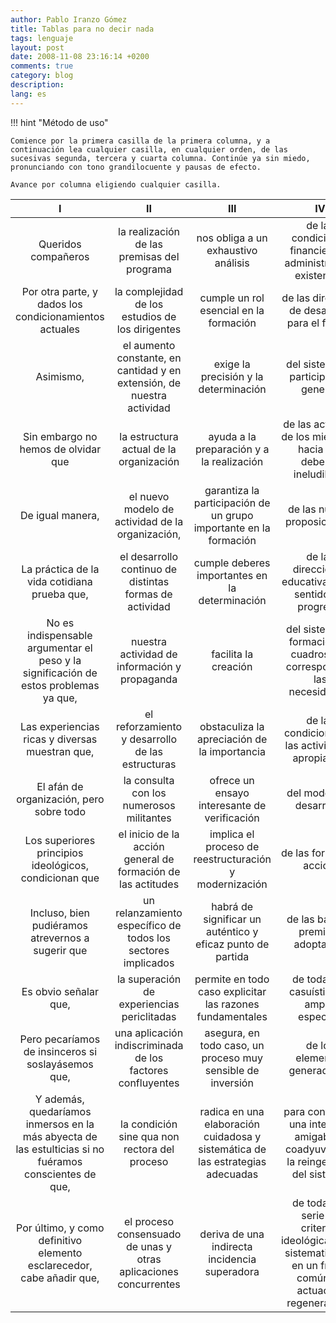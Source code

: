 ```yaml
---
author: Pablo Iranzo Gómez
title: Tablas para no decir nada
tags: lenguaje
layout: post
date: 2008-11-08 23:16:14 +0200
comments: true
category: blog
description:
lang: es
---
```


!!! hint "Método de uso"

    Comience por la primera casilla de la primera columna, y a continuación lea cualquier casilla, en cualquier orden, de las sucesivas segunda, tercera y cuarta columna. Continúe ya sin miedo, pronunciando con tono grandilocuente y pausas de efecto.

    Avance por columna eligiendo cualquier casilla.

|                                                   I                                                    |                                   II                                   |                                      III                                       |                                                     IV                                                      |
| :----------------------------------------------------------------------------------------------------: | :--------------------------------------------------------------------: | :----------------------------------------------------------------------------: | :---------------------------------------------------------------------------------------------------------: |
|                                          Queridos compañeros                                           |              la realización de las premisas del programa               |                      nos obliga a un exhaustivo análisis                       |                        de las condiciones financieras y administrativas existentes.                         |
|                         Por otra parte, y dados los condicionamientos actuales                         |            la complejidad de los estudios de los dirigentes            |                     cumple un rol esencial en la formación                     |                               de las directivas de desarrollo para el futuro.                               |
|                                               Asimismo,                                                | el aumento constante, en cantidad y en extensión, de nuestra actividad |                     exige la precisión y la determinación                      |                                    del sistema de participación general.                                    |
|                                  Sin embargo no hemos de olvidar que                                   |                la estructura actual de la organización                 |                   ayuda a la preparación y a la realización                    |                       de las actitudes de los miembros hacia sus deberes ineludibles.                       |
|                                            De igual manera,                                            |            el nuevo modelo de actividad de la organización,            |       garantiza la participación de un grupo importante en la formación        |                                        de las nuevas proposiciones.                                         |
|                              La práctica de la vida cotidiana prueba que,                              |        el desarrollo continuo de distintas formas de actividad         |                 cumple deberes importantes en la determinación                 |                          de las direcciones educativas en el sentido del progreso.                          |
|          No es indispensable argumentar el peso y la significación de estos problemas ya que,          |             nuestra actividad de información y propaganda              |                              facilita la creación                              |                   del sistema de formación de cuadros que corresponda a las necesidades.                    |
|                            Las experiencias ricas y diversas muestran que,                             |            el reforzamiento y desarrollo de las estructuras            |                  obstaculiza la apreciación de la importancia                  |                              de las condiciones de las actividades apropiadas.                              |
|                                El afán de organización, pero sobre todo                                |                la consulta con los numerosos militantes                |                  ofrece un ensayo interesante de verificación                  |                                          del modelo de desarrollo.                                          |
|                         Los superiores principios ideológicos, condicionan que                         |      el inicio de la acción general de formación de las actitudes      |             implica el proceso de reestructuración y modernización             |                                          de las formas de acción.                                           |
|                           Incluso, bien pudiéramos atrevernos a sugerir que                            |      un relanzamiento específico de todos los sectores implicados      |           habrá de significar un auténtico y eficaz punto de partida           |                                     de las básicas premisas adoptadas.                                      |
|                                         Es obvio señalar que,                                          |               la superación de experiencias periclitadas               |           permite en todo caso explicitar las razones fundamentales            |                                 de toda una casuística de amplio espectro.                                  |
|                           Pero pecaríamos de insinceros si soslayásemos que,                           |       una aplicación indiscriminada de los factores confluyentes       |          asegura, en todo caso, un proceso muy sensible de inversión           |                                        de los elementos generadores.                                        |
| Y además, quedaríamos inmersos en la más abyecta de las estulticias si no fuéramos conscientes de que, |             la condición sine qua non rectora del proceso              | radica en una elaboración cuidadosa y sistemática de las estrategias adecuadas |             para configurar una interface amigable y coadyuvante a la reingeniería del sistema.             |
|                 Por último, y como definitivo elemento esclarecedor, cabe añadir que,                  |    el proceso consensuado de unas y otras aplicaciones concurrentes    |                 deriva de una indirecta incidencia superadora                  | de toda una serie de criterios ideológicamente sistematizados en un frente común de actuación regeneradora. |
